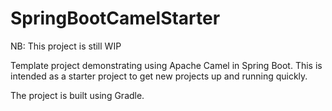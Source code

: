 # SpringBootCamelStarter

NB: This project is still WIP

Template project demonstrating using Apache Camel in Spring Boot.  This is intended as a starter project to get new projects up and running quickly.

The project is built using Gradle.
